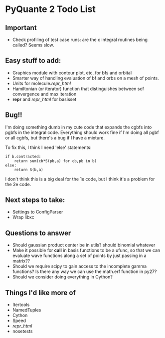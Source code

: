 # PyQuante 2 Todo List

## Important
* Check profiling of test case runs: are the c integral routines being
  called? Seems slow.  

## Easy stuff to add:
* Graphics module with contour plot, etc, for bfs and orbital
* Smarter way of handling evaluation of bf and orbs on a mesh of points.
* Units for molecule._repr_html_
* Hamiltonian (or iterator) function that distinguishes between scf
  convergence and max iteration 
* __repr__ and _repr_html_ for basisset

## Bug!!
I'm doing something dumb in my cute code that expands the cgbfs into
pgbfs in the integral code.  Everything should work fine if I'm doing
all pgbf or all cgbfs, but there's a bug if I have a mixture.

To fix this, I think I need 'else' statements:

    if b.contracted:
        return sum(cb*S(pb,a) for cb,pb in b)
    else:
        return S(b,a)

I don't think this is a big deal for the 1e code, but I think it's a
problem for the 2e code.

## Next steps to take:
* Settings to ConfigParser
* Wrap libxc

## Questions to answer
* Should gaussian product center be in utils? should binomial whatever
* Make it possible for __call__ in basis functions to be a ufunc, so
  that we can evaluate wave functions along a set of points by just
  passing in a matrix??
* Should we require scipy to gain access to the incomplete gamma
  functions? Is there any way we can use the math.erf function in
  py27?
* Should we consider doing everything in Cython?

## Things I'd like more of
* Itertools
* NamedTuples
* Cython
* Speed
* _repr_html_
* nosetests
